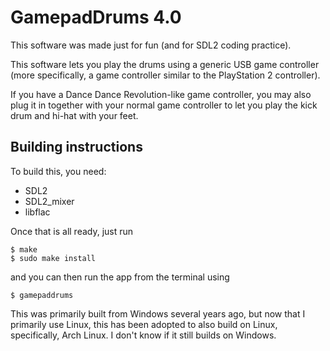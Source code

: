 # GamepadDrums 4.0

This software was made just for fun (and for SDL2 coding practice).

This software lets you play the drums using a generic USB game controller (more specifically, a game controller similar to the PlayStation 2 controller).

If you have a Dance Dance Revolution-like game controller, you may also plug it in together with your normal game controller to let you play the kick drum and hi-hat with your feet.

## Building instructions

To build this, you need:

* SDL2
* SDL2_mixer
* libflac

Once that is all ready, just run

```
$ make
$ sudo make install
```

and you can then run the app from the terminal using

```
$ gamepaddrums
```

This was primarily built from Windows several years ago, but now that I primarily use Linux, this has been adopted to also build on Linux, specifically, Arch Linux. I don't know if it still builds on Windows.